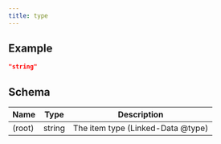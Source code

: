 ```yaml
---
title: type
---
```

## Example



```json
"string"
```
## Schema

| Name | Type | Description |
|---|---|---|
| (root) | string | The item type (Linked-Data @type) |

